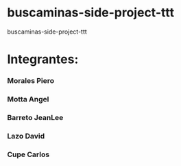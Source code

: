 # buscaminas-side-project-ttt
buscaminas-side-project-ttt
# Integrantes:
### Morales Piero
### Motta Angel
### Barreto JeanLee
### Lazo David
### Cupe Carlos